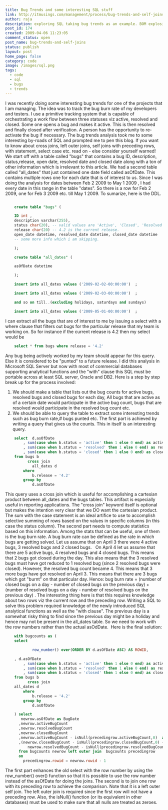 ```yaml
---
title: Bug Trends and some interesting SQL stuff
link: http://itmusings.com/management/process/bug-trends-and-self-joins
author: raja
description: exploring SQL taking bug trends as an example. BOM explosion
post_id: 174
created: 2009-04-06 11:23:05
comment_status: open
post_name: bug-trends-and-self-joins
status: publish
layout: post
home_page: false
category: code
image: /images/sql.png
tags:
  - code
  - sql
  - bugs
  - trends
---
```


I was recently doing some interesting bug trends for one of the projects that I am managing. The idea was to track the bug burn rate of my developers and testers. I use a primitive tracking system that is capable of orchestrating a work flow between three statuses viz active, resolved and closed. Some one opens a bug and makes it active. This is then resolved and finally closed after verification. A person has the opportunity to re-activate the bug if necessary. The bug trends analysis took me to some interesting by-roads of SQL and prompted me to pen this blog. If you want to know about cross joins, left outer joins, self joins with preceding rows, with statement, select case etc. read on - else consider yourself warned!  We start off with a table called "bugs" that contains a bug ID, description, status,release, open date, resolved date and closed date along with a ton of other information which is irrelevant to this article. We had a second table called "all_dates" that just contained one date field called asOfDate. This contains multiple rows one for each date that is of interest to us. Since I was doing the analysis for dates between Feb 2 2009 to May 1 2009 , I had every date in this range in the table "dates". So there is a row for Feb 2 2009, one for Feb 3 2009 etc. till May 1 2009. To sumarize, here is the DDL.
```sql    

    create table "bugs" (

    ID int ,  
    description varchar(255), 
    status char(20), -- valid values are 'Active', 'Closed', 'Resolved'
    release char(20) -- 4.2 is the current release.   
    open_date datetime, resolved_date datetime, closed_date datetime
    -- some more info which i am skipping.

    );

    create table "all_dates" (

    asOfDate datetime 

    );

    insert into all_dates values ('2009-02-02-00:00:00')  ;

    insert into all_dates values ('2009-02-03-00:00:00')  ;

    and so on till..(excluding holidays, saturdays and sundays)

    insert into all_dates values ('2009-05-01-00:00:00')  ;
```

I can extract all the bugs that are of interest to me by issuing a select with a where clause that filters out bugs for the particular release that my team is working on. So for instance if the current release is 4.2 then my select would be

```sql    
    select * from bugs where release = '4.2'
```
Any bug being actively worked by my team should appear for this query. Else it is considered to be "punted" to a future release. I did this analysis in Microsoft SQL Server but now with most of commercial databases supporting analytical functions and the "with" clause this SQL must be portable across at least SQL server, Oracle and DB2. Here is a step by step break up for the process involved:

1. We should make a table that lists out the bug counts for active bugs, resolved bugs and closed bugs for each day, All bugs that are active as of a certain date would participate in the active bug count, bugs that are resolved would participate in the resolved bug count etc.
2. We should be able to query the table to extract some interesting trends such as bug burn rate,# bugs punted etc.
The first part is achieved by writing a query that gives us the counts. This in itself is an interesting query.

```sql    
    select  d.asOfDate
    	, sum(case when b.status = 'active' then 1 else 0 end) as activeBugCount
    	, sum(case when b.status = 'resolved' then 1 else 0 end) as resolvedBugCount
    	, sum(case when b.status = 'closed' then 1 else 0 end) as closedBugCount
    from bugs b
          cross join 
            all_dates d
    	where
    		b.release = '4.2'
    	group by
    		d.asOfDate
```
This query uses a cross join which is useful for accomplishing a cartesian product between all_dates and the bugs tables. This artifact is especially useful in reporting applications. The "cross join" keyword itself is optional but makes the intention very clear that we DO want the cartesian product. The sum with the case statement is an ideal artifice to use to accomplish selective summing of rows based on the values in specific columns (in this case the status column). The second part needs to compute statistics based on this information. Among the stats that can be useful, one of them is the bug burn rate. A bug burn rate can be defined as the rate in which bugs are getting solved. Let us assume that on April 3 there were 4 active bugs, 3 resolved bugs and 2 closed bugs.   On April 4 let us assume that there are 5 active bugs, 4 resolved bugs and 4 closed bugs. This means that 2 bugs got closed during the day. This also means that the 3 resolved bugs must have got reduced to 1 resolved bug (since 2 resolved bugs were closed). However, the resolved bug count became 4. This means that 3 more bugs have got resolved on April 3. This means that there are 3 bugs which got "burnt" on that particular day. Hence: bug burn rate = (number of closed bugs on a day - number of closed bugs on the previous day) + (number of resolved bugs on a day - number of resolved bugs on the previous day) . The interesting thing here is that this requires knowledge about two rows viz the current row and the preceding row. Writing a SQL to solve this problem required knowledge of the newly introduced SQL analytical functions as well as the "with clause". The previous day is a somewhat risky thing to find since the previous day might be a holiday and hence may not be present in the all_dates table. So we need to work with the row numbers rather than the actual asOdDate.  Here is the final solution:

```sql    
    with bugcounts as (
    select

    		row_number() over(ORDER BY d.asOfDate ASC) AS ROWID,

    , d.asOfDate
    	, sum(case when b.status = 'active' then 1 else 0 end) as activeBugCount
    	, sum(case when b.status = 'resolved' then 1 else 0 end) as resolvedBugCount
    	, sum(case when b.status = 'closed' then 1 else 0 end) as closedBugCount
    from bugs b
          cross join 
    all_dates d
    	where
    		b.release = '4.2'
    	group by
    		d.asOfDate

    ) select
       newrow.asOfDate as BugDate
      ,newrow.activeBugCount
      ,newrow.resolvedBugCount
      ,newrow.closedBugCount
      ,newrow.activeBugCount - isNull(precedingrow.activeBugCount,0)  as incomingCount
      ,(newrow.closedBugCount - isNull(precedingrow.closedBugCount,0) +
          newrow.resolvedBugCount - isNull(precedingrow.resolvedBugCount,0)) as fixCount
      from bugcounts newrow left outer join  bugcounts precedingrow
      on
        precedingrow.rowid = newrow.rowid - 1
```
The first part enhances the old select with the row number by using the row_number() over() function so that it is possible to use the row number instead of the asOfDate for doing the joins. The second is to join one row with its preceding row to achieve the comparison. Note that it is a left outer self join. The left outer join is required since the first row will not have a preceding row. Also, the isNull() function (or its equivalent in other databases) must be used to make sure that all nulls are treated as zeroes.
